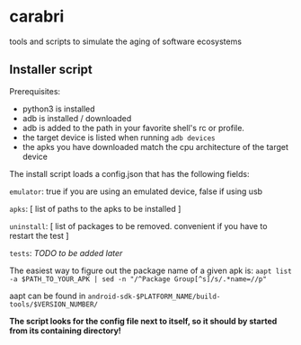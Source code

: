 # carabri
tools and scripts to simulate the aging of software ecosystems

## Installer script

Prerequisites:

- python3 is installed
- adb is installed / downloaded
- adb is added to the path in your favorite shell's rc or profile.
- the target device is listed when running `adb devices` 
- the apks you have downloaded match the cpu architecture of the target device

The install script loads a config.json that has the following fields:

`emulator`: true if you are using an emulated device, false if using usb

`apks`: \[ list of paths to the apks to be installed ]

`uninstall`: \[ list of packages to be removed. convenient if you have to restart the test ]

`tests`: _TODO to be added later_

The easiest way to figure out the package name of a given apk is:
`aapt list -a $PATH_TO_YOUR_APK | sed -n "/^Package Group[^s]/s/.*name=//p"`

aapt can be found in `android-sdk-$PLATFORM_NAME/build-tools/$VERSION_NUMBER/`

__The script looks for the config file next to itself, so it should by started from its containing directory!__
